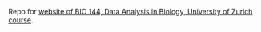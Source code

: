 Repo for [website of BIO 144, Data Analysis in Biology, University of Zurich course](https://opetchey.github.io/BIO144/).
